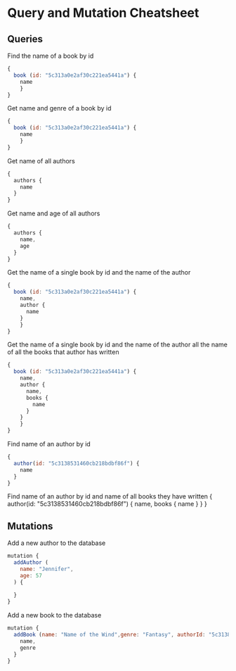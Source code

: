 # Query and Mutation Cheatsheet

## Queries

Find the name of a book by id
```js
{ 
  book (id: "5c313a0e2af30c221ea5441a") {
  	name
	}
}
```

Get name and genre of a book by id
```js
{ 
  book (id: "5c313a0e2af30c221ea5441a") {
  	name
	}
}
```

Get name of all authors
```js
{
  authors {
    name
  }
}
```

Get name and age of all authors
```js
{
  authors {
    name,
    age
  }
}
```

Get the name of a single book by id and the name of the author
```js
{ 
  book (id: "5c313a0e2af30c221ea5441a") {
  	name,
    author {
      name
    }
	}
}
```

Get the name of a single book by id and the name of the author all the name of all the books that author has written
```js
{ 
  book (id: "5c313a0e2af30c221ea5441a") {
  	name,
    author {
      name,
      books {
        name
      }
    }
	}
}
```

Find name of an author by id
```js
{
  author(id: "5c3138531460cb218bdbf86f") {
    name
  }
}
```

Find name of an author by id and name of all books they have written
{
  author(id: "5c3138531460cb218bdbf86f") {
    name,
    books {
      name
    }
  }
}

## Mutations

Add a new author to the database
```js
mutation {
  addAuthor (
    name: "Jennifer",
    age: 57
  ) {
    
  }
}
```

Add a new book to the database
```js
mutation {
  addBook (name: "Name of the Wind",genre: "Fantasy", authorId: "5c3138351460cb218bdbf86e") {
    name,
    genre
  }
}
```
